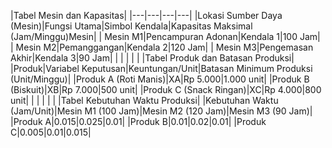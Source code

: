 
|Tabel Mesin dan Kapasitas|
|---|---|---|---|
|Lokasi Sumber Daya (Mesin)|Fungsi Utama|Simbol Kendala|Kapasitas Maksimal (Jam/Minggu)Mesin|
| Mesin M1|Pencampuran Adonan|Kendala 1|100 Jam|
| Mesin M2|Pemanggangan|Kendala 2|120 Jam|
| Mesin M3|Pengemasan Akhir|Kendala 3|90 Jam|
| | | | |
|Tabel Produk dan Batasan Produksi|
|Produk|Variabel Keputusan|Keuntungan/Unit|Batasan Minimum Produksi (Unit/Minggu)|
|Produk A (Roti Manis)|XA|​Rp 5.000|1.000 unit|
|Produk B (Biskuit)|XB|​Rp 7.000|500 unit|
|Produk C (Snack Ringan)|XC|​Rp 4.000|800 unit|
| | | | |
|Tabel Kebutuhan Waktu Produksi| 
|Kebutuhan Waktu (Jam/Unit)|Mesin M1 (100 Jam)|Mesin M2 (120 Jam)|Mesin M3 (90 Jam)|
|Produk A|0.015|0.025|0.01|
|Produk B|0.01|0.02|0.01|
|Produk C|0.005|0.01|0.015|
